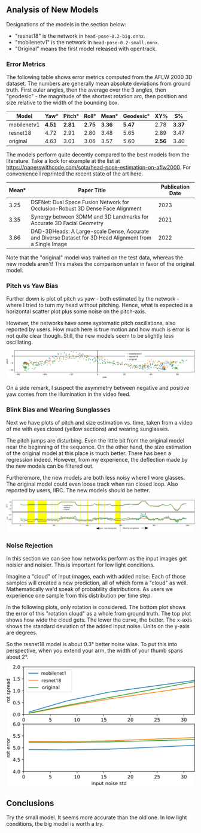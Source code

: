 ## Analysis of New Models

Designations of the models in the section below:

* "resnet18" is the network in `head-pose-0.2-big.onnx`.
* "mobilenetv1" is the network in `head-pose-0.2-small.onnx`.
* "Original" means the first model released with opentrack.

### Error Metrics

The following table shows error metrics computed from the AFLW 2000 3D dataset. The numbers are generally mean absolute deviations from ground truth. First euler angles, then the average over the 3 angles, then "geodesic" - the magnitude of the shortest rotation arc, then position and size relative to the width of the bounding box.

| Model       |   Yaw° |   Pitch° |   Roll° |   Mean° |   Geodesic° |   XY% |   S% |
|-------------|--------|----------|---------|---------|-------------|-------|------|
| mobilenetv1 |  **4.51** |     **2.81** |    **2.75** |    **3.36** |       **5.47** |  2.78 | **3.37** |
| resnet18    |   4.72 |     2.91 |    2.80 |    3.48 |        5.65 |  2.89 | 3.47 |
| original    |   4.63 |     3.01 |    3.06 |    3.57 |        5.60 |  **2.56** | 3.40 |

The models perform quite decently compared to the best models from the literature. Take a look for example at the list at https://paperswithcode.com/sota/head-pose-estimation-on-aflw2000. For convenience I reprinted the recent state of the art here.

| Mean°| Paper Title | Publication Date |
|------|-------------|------------------|
| 3.25 | DSFNet: Dual Space Fusion Network for Occlusion-Robust 3D Dense Face Alignment | 2023 |
| 3.35 | Synergy between 3DMM and 3D Landmarks for Accurate 3D Facial Geometry | 2021 |
| 3.66 | DAD-3DHeads: A Large-scale Dense, Accurate and Diverse Dataset for 3D Head Alignment from a Single Image | 2022 |

Note that the "original" model was trained on the test data, whereas the new models aren't! This makes the comparison unfair in favor of the original model.

### Pitch vs Yaw Bias

Further down is plot of pitch vs yaw - both estimated by the network - where I tried to turn my head without pitching. Hence, what is expected is a horizontal scatter plot plus some noise on the pitch-axis.

However, the networks have some systematic pitch oscillations, also reported by users. How much here is true motion and how much is error is not quite clear though. Still, the new models seem to be slightly less oscillating.

![](Figure_1.svg)

On a side remark, I suspect the asymmetry between negative and positive yaw comes from the illumination in the video feed.

### Blink Bias and Wearing Sunglasses

Next we have plots of pitch and size estimation vs. time, taken from a video of me with eyes closed (yellow sections) and wearing sunglasses.

The pitch jumps are disturbing. Even the little bit from the original model near the beginning of the sequence. On the other hand, the size estimation of the original model at this place is much better. There has been a regression indeed. However, from my experience, the deflection made by the new models can be filtered out.

Furtheremore, the new models are both less noisy where I wore glasses. The original model could even loose track when ran closed loop. Also reported by users, IIRC. The new models should be better.

![](Figure_3.svg)

### Noise Rejection

In this section we can see how networks perform as the input images get noisier and noisier. This is important for low light conditions.

Imagine a "cloud" of input images, each with added noise. Each of those samples will created a new prediction, all of which form a "cloud" as well. Mathematically we'd speak of probability distributions. As users we experience one sample from this distribution per time step.

In the following plots, only rotation is considered. The bottom plot shows the error of this "rotation cloud" as a whole from ground truth. The top plot shows how wide the cloud gets. The lower the curve, the better. The x-axis shows the standard deviation of the added input noise. Units on the y-axis are degrees.

So the resnet18 model is about 0.3° better noise wise. To put this into perspective, when you extend your arm, the width of your thumb spans about 2°.

![](noise-resist.svg)

## Conclusions

Try the small model. It seems more accurate than the old one. In low light conditions, the big model is worth a try.
